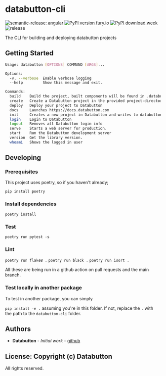 # databutton-cli
[![semantic-release: angular](https://img.shields.io/badge/semantic--release-angular-e10079?logo=semantic-release)](https://github.com/semantic-release/semantic-release)
[![PyPI version fury.io](https://badge.fury.io/py/databutton.svg)](https://pypi.python.org/pypi/databutton/)
[![PyPI download week](https://img.shields.io/pypi/dw/databutton.svg)](https://pypi.python.org/pypi/databutton/)
![release](https://github.com/databutton/databutton-cli/actions/workflows/release.yaml/badge.svg)



The CLI for building and deploying databutton projects

## Getting Started

```bash
Usage: databutton [OPTIONS] COMMAND [ARGS]...

Options:
  -v, --verbose  Enable verbose logging
  --help         Show this message and exit.

Commands:
  build    Build the project, built components will be found in .databutton
  create   Create a Databutton project in the provided project-directory
  deploy   Deploy your project to Databutton
  docs     Launches https://docs.databutton.com
  init     Creates a new project in Databutton and writes to databutton.json
  login    Login to Databutton
  logout   Removes all Databutton login info
  serve    Starts a web server for production.
  start    Run the Databutton development server
  version  Get the library version.
  whoami   Shows the logged in user
```

## Developing

### Prerequisites
This project uses poetry, so if you haven't already;

`pip install poetry`

### Install dependencies

`poetry install`

### Test

`poetry run pytest -s`

### Lint
`poetry run flake8 .`
`poetry run black .`
`poetry run isort .`

All these are being run in a github action on pull requests and the main branch.

### Test locally in another package

To test in another package, you can simply

`pip install -e .` assuming you're in this folder. If not, replace the `.` with the path to the `databutton-cli` folder.

## Authors

* **Databutton** - *Initial work* - [github](https://github.com/databutton)

## License: Copyright (c) Databutton

All rights reserved.


